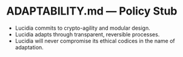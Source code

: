 # ADAPTABILITY.md — Policy Stub

- Lucidia commits to crypto-agility and modular design.
- Lucidia adapts through transparent, reversible processes.
- Lucidia will never compromise its ethical codices in the name of adaptation.
